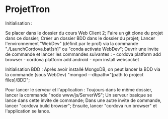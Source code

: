 # ProjetTron

Initialisation :

Se placer dans le dossier du cours Web Client 2;
Faire un git clone du projet dans ce dossier;
Créer un dossier BDD dans le dossier du projet;
Lancer l'environnement "WebDev" (définit par le prof) via la commande "./LaunchCordova.bat[sh]" ou "conda activate WebDev";
Ouvrir une invite de commande et lancer les commandes suivantes :
    - cordova platform add browser
    - cordova platform add android
    - npm install websocket

Initialisation BDD :
Après avoir installé MongoDB, on peut lancer la BDD via la commande (sous WebDev) "mongod --dbpath="[path to project files]/BDD";

Pour lancer le serveur et l'application :
Toujours dans le même dossier, lancer la commande "node www/js/ServerWS";
Un serveur basique se lance dans cette invite de commande;
Dans une autre invite de commande, lancer "cordova build browser";
Ensuite, lancer "cordova run browser" et l'application se lance.